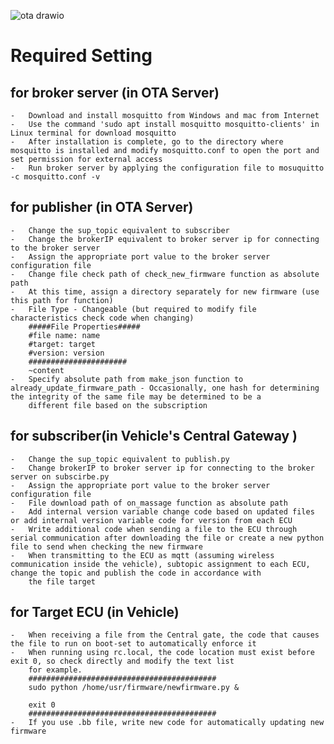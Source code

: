 ![ota drawio](https://github.com/SEA-ME/MCS_OTA-for-Head-Unit/assets/163559668/74f75887-6576-4ef7-83d3-480ac82b53ea)

# Required Setting

## for broker server (in OTA Server)
    -	Download and install mosquitto from Windows and mac from Internet
    -	Use the command 'sudo apt install mosquitto mosquitto-clients' in Linux terminal for download mosquitto
    -	After installation is complete, go to the directory where mosquitto is installed and modify mosquitto.conf to open the port and set permission for external access
    -	Run broker server by applying the configuration file to mosuquitto -c mosquitto.conf -v
    
## for publisher (in OTA Server)
    -	Change the sup_topic equivalent to subscriber
    -	Change the brokerIP equivalent to broker server ip for connecting to the broker server
    -	Assign the appropriate port value to the broker server configuration file
    -	Change file check path of check_new_firmware function as absolute path
    -	At this time, assign a directory separately for new firmware (use this path for function)
    -	File Type - Changeable (but required to modify file characteristics check code when changing)
        #####File Properties#####
        #file name: name
        #target: target
        #version: version
        ######################
        ~content
    -	Specify absolute path from make_json function to already_update_firmware_path - Occasionally, one hash for determining the integrity of the same file may be determined to be a 
        different file based on the subscription

## for subscriber(in Vehicle's Central Gateway )
    -	Change the sup_topic equivalent to publish.py 
    -	Change brokerIP to broker server ip for connecting to the broker server on subscirbe.py
    -	Assign the appropriate port value to the broker server configuration file
    -	File download path of on_massage function as absolute path
    -	Add internal version variable change code based on updated files or add internal version variable code for version from each ECU
    -	Write additional code when sending a file to the ECU through serial communication after downloading the file or create a new python file to send when checking the new firmware
    -	When transmitting to the ECU as mqtt (assuming wireless communication inside the vehicle), subtopic assignment to each ECU, change the topic and publish the code in accordance with    
        the file target

## for Target ECU (in Vehicle)
    -	When receiving a file from the Central gate, the code that causes the file to run on boot-set to automatically enforce it
    -	When running using rc.local, the code location must exist before exit 0, so check directly and modify the text list
        for example.
        ##########################################
        sudo python /home/usr/firmware/newfirmware.py &

        exit 0
        ##########################################
    -	If you use .bb file, write new code for automatically updating new firmware

 
